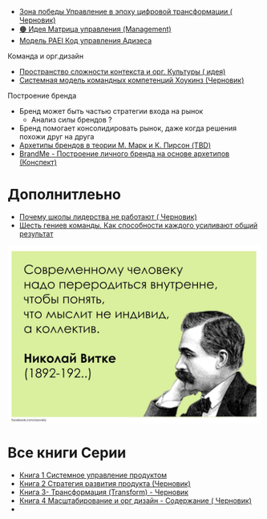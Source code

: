 * [Зона победы Управление в эпоху цифровой трансформации ( Черновик)](../3-Innovation/%D0%97%D0%BE%D0%BD%D0%B0%20%D0%BF%D0%BE%D0%B1%D0%B5%D0%B4%D1%8B%20%D0%A3%D0%BF%D1%80%D0%B0%D0%B2%D0%BB%D0%B5%D0%BD%D0%B8%D0%B5%20%D0%B2%20%D1%8D%D0%BF%D0%BE%D1%85%D1%83%20%D1%86%D0%B8%D1%84%D1%80%D0%BE%D0%B2%D0%BE%D0%B9%20%D1%82%D1%80%D0%B0%D0%BD%D1%81%D1%84%D0%BE%D1%80%D0%BC%D0%B0%D1%86%D0%B8%D0%B8%20%28%20%D0%A7%D0%B5%D1%80%D0%BD%D0%BE%D0%B2%D0%B8%D0%BA%29.md)
* [🟠 Идея Матрица управления (Management)](/404)
* [Модель PAEI Код управления Адизеса](../%D0%9C%D0%BE%D0%B4%D0%B5%D0%BB%D0%B8/%D0%9C%D0%BE%D0%B4%D0%B5%D0%BB%D1%8C%20PAEI%20%D0%9A%D0%BE%D0%B4%20%D1%83%D0%BF%D1%80%D0%B0%D0%B2%D0%BB%D0%B5%D0%BD%D0%B8%D1%8F%20%D0%90%D0%B4%D0%B8%D0%B7%D0%B5%D1%81%D0%B0.md)

Команда и орг.дизайн

* [Пространство сложности контекста и орг. Культуры ( идея)](/404)
* [Системная модель командных компетенций Хоукинз (Черновик)](%D0%9A%D0%BE%D0%BC%D0%B0%D0%BD%D0%B4%D0%B0%20%D0%B8%20%D0%BE%D1%80%D0%B3.%D0%B4%D0%B8%D0%B7%D0%B0%D0%B9%D0%BD/%D0%A1%D0%B8%D1%81%D1%82%D0%B5%D0%BC%D0%BD%D0%B0%D1%8F%20%D0%BC%D0%BE%D0%B4%D0%B5%D0%BB%D1%8C%20%D0%BA%D0%BE%D0%BC%D0%B0%D0%BD%D0%B4%D0%BD%D1%8B%D1%85%20%D0%BA%D0%BE%D0%BC%D0%BF%D0%B5%D1%82%D0%B5%D0%BD%D1%86%D0%B8%D0%B9%20%D0%A5%D0%BE%D1%83%D0%BA%D0%B8%D0%BD%D0%B7%20%28%D0%A7%D0%B5%D1%80%D0%BD%D0%BE%D0%B2%D0%B8%D0%BA%29.md)

Построение бренда

* Бренд может быть частью стратегии входа на рынок 
  * Анализ силы брендов ? 
* Бренд помогает консолидировать рынок, даже когда решения похожи друг на друга
* [Архетипы брендов в теории М. Марк и К. Пирсон (TBD)](/404)
* [BrandMe - Построение личного бренда на основе архетипов (Конспект)](Brand%20%D0%90%D1%80%D1%85%D0%B5%D1%82%D0%B8%D0%BF%D1%8B/BrandMe%20-%20%D0%9F%D0%BE%D1%81%D1%82%D1%80%D0%BE%D0%B5%D0%BD%D0%B8%D0%B5%20%D0%BB%D0%B8%D1%87%D0%BD%D0%BE%D0%B3%D0%BE%20%D0%B1%D1%80%D0%B5%D0%BD%D0%B4%D0%B0%20%D0%BD%D0%B0%20%D0%BE%D1%81%D0%BD%D0%BE%D0%B2%D0%B5%20%D0%B0%D1%80%D1%85%D0%B5%D1%82%D0%B8%D0%BF%D0%BE%D0%B2%20%28%D0%9A%D0%BE%D0%BD%D1%81%D0%BF%D0%B5%D0%BA%D1%82%29.md)

# Дополнитлеьно

* [Почему школы лидерства не работают ( Черновик)](%D0%9F%D0%BE%D1%87%D0%B5%D0%BC%D1%83%20%D1%88%D0%BA%D0%BE%D0%BB%D1%8B%20%D0%BB%D0%B8%D0%B4%D0%B5%D1%80%D1%81%D1%82%D0%B2%D0%B0%20%D0%BD%D0%B5%20%D1%80%D0%B0%D0%B1%D0%BE%D1%82%D0%B0%D1%8E%D1%82%20%28%20%D0%A7%D0%B5%D1%80%D0%BD%D0%BE%D0%B2%D0%B8%D0%BA%29.md)
* [Шесть гениев команды. Как способности каждого усиливают общий результат](/404)

![10497133_10202951687491322_475014784947085085_o.jpg](10497133_10202951687491322_475014784947085085_o.jpg)

# Все книги Серии

* [Книга 1 Системное управление продуктом](../1%20%D0%A1%D0%B8%D1%81%D1%82%D0%B5%D0%BC%D0%BD%D0%BE%D0%B5%20%D1%83%D0%BF%D1%80%D0%B0%D0%B2%D0%BB%D0%B5%D0%BD%D0%B8%D0%B5%20%D0%BF%D1%80%D0%BE%D0%B4%D1%83%D0%BA%D1%82%D0%BE%D0%BC/%D0%9A%D0%BD%D0%B8%D0%B3%D0%B0%201%20%D0%A1%D0%B8%D1%81%D1%82%D0%B5%D0%BC%D0%BD%D0%BE%D0%B5%20%D1%83%D0%BF%D1%80%D0%B0%D0%B2%D0%BB%D0%B5%D0%BD%D0%B8%D0%B5%20%D0%BF%D1%80%D0%BE%D0%B4%D1%83%D0%BA%D1%82%D0%BE%D0%BC.md)
* [Книга 2 Стратегия развития продукта (Черновик)](../2-%D0%A1%D1%82%D1%80%D0%B0%D1%82%D0%B5%D0%B3%D0%B8%D1%8F%20%D1%80%D0%B0%D0%B7%D0%B2%D0%B8%D1%82%D0%B8%D1%8F/%D0%9A%D0%BD%D0%B8%D0%B3%D0%B0%202%20%D0%A1%D1%82%D1%80%D0%B0%D1%82%D0%B5%D0%B3%D0%B8%D1%8F%20%D1%80%D0%B0%D0%B7%D0%B2%D0%B8%D1%82%D0%B8%D1%8F%20%D0%BF%D1%80%D0%BE%D0%B4%D1%83%D0%BA%D1%82%D0%B0%20%28%D0%A7%D0%B5%D1%80%D0%BD%D0%BE%D0%B2%D0%B8%D0%BA%29.md)
* [Книга 3- Трансформация (Transform) - Черновик](../3-Innovation/%D0%9A%D0%BD%D0%B8%D0%B3%D0%B0%203-%20%D0%A2%D1%80%D0%B0%D0%BD%D1%81%D1%84%D0%BE%D1%80%D0%BC%D0%B0%D1%86%D0%B8%D1%8F%20%28Transform%29%20-%20%D0%A7%D0%B5%D1%80%D0%BD%D0%BE%D0%B2%D0%B8%D0%BA.md)
* [Книга 4 Масштабирование и орг дизайн - Содержание ( Черновик)](%D0%9A%D0%BD%D0%B8%D0%B3%D0%B0%204%20%D0%9C%D0%B0%D1%81%D1%88%D1%82%D0%B0%D0%B1%D0%B8%D1%80%D0%BE%D0%B2%D0%B0%D0%BD%D0%B8%D0%B5%20%D0%B8%20%D0%BE%D1%80%D0%B3%20%D0%B4%D0%B8%D0%B7%D0%B0%D0%B9%D0%BD%20-%20%D0%A1%D0%BE%D0%B4%D0%B5%D1%80%D0%B6%D0%B0%D0%BD%D0%B8%D0%B5%20%28%20%D0%A7%D0%B5%D1%80%D0%BD%D0%BE%D0%B2%D0%B8%D0%BA%29.md)
* 
